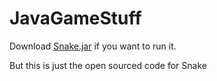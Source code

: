 # JavaGameStuff
Download <a href="https://github.com/CodePearly/JavaGameStuff/releases/download/Snake-v1.0/Snake.jar">Snake.jar</a> if you want to run it.

But this is just the open sourced code for Snake
